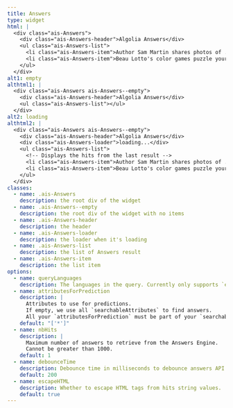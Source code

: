 ```yaml
---
title: Answers
type: widget
html: |
  <div class="ais-Answers">
    <div class="ais-Answers-header">Algolia Answers</div>
    <ul class="ais-Answers-list">
      <li class="ais-Answers-item">Author Sam Martin shares photos of ...</li>
      <li class="ais-Answers-item">Beau Lotto's color games puzzle your vision, but they also spotlight what you can't normally see...</li>
    </ul>
  </div>
alt1: empty
althtml1: |
  <div class="ais-Answers ais-Answers--empty">
    <div class="ais-Answers-header">Algolia Answers</div>
    <ul class="ais-Answers-list"></ul>
  </div>
alt2: loading
althtml2: |
  <div class="ais-Answers ais-Answers--empty">
    <div class="ais-Answers-header">Algolia Answers</div>
    <div class="ais-Answers-loader">loading...</div>
    <ul class="ais-Answers-list">
      <!-- Displays the hits from the last result -->
      <li class="ais-Answers-item">Author Sam Martin shares photos of ...</li>
      <li class="ais-Answers-item">Beau Lotto's color games puzzle your vision, but they also spotlight what you can't normally see...</li>
    </ul>
  </div>
classes:
  - name: .ais-Answers
    description: the root div of the widget
  - name: .ais-Answers--empty
    description: the root div of the widget with no items
  - name: .ais-Answers-header
    description: the header
  - name: .ais-Answers-loader
    description: the loader when it's loading
  - name: .ais-Answers-list
    description: the list of Answers result
  - name: .ais-Answers-item
    description: the list item
options:
  - name: queryLanguages
    description: The languages in the query. Currently only supports `en`.
  - name: attributesForPrediction
    description: |
      Attributes to use for predictions.
      If empty, we use all `searchableAttributes` to find answers.
      All your `attributesForPrediction` must be part of your `searchableAttributes`.
    default: "['*']"
  - name: nbHits
    description: |
      Maximum number of answers to retrieve from the Answers Engine.
      Cannot be greater than 1000.
    default: 1
  - name: debounceTime
    description: Debounce time in milliseconds to debounce answers API
    default: 200
  - name: escapeHTML
    description: Whether to escape HTML tags from hits string values.
    default: true
---
```

